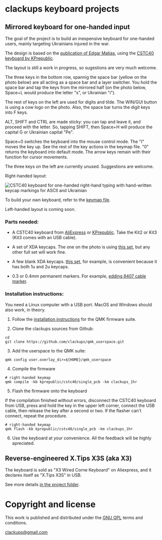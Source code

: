 # clackups keyboard projects

## Mirrored keyboard for one-handed input

The goal of the project is to build an inexpensive keyboard for
one-handed users, mainly targeting Ukrainians injured in the war.

The design is based on the [publication of Edgar
Matias](https://www.billbuxton.com/matias93.html), using the [CSTC40
keyboard by
KPrepublic](https://kprepublic.com/products/cstc40-40-rgb-40-hot-swappable-mechanical-keyboard-pcb-programmed-qmk-via-vial-firmware-rgb-switch-underglow-type-c-planck).

The layout is still a work in progress, so sugestions are very much
welcome.

The three keys in the bottom row, spannig the space bar (yellow on the
photo below) are all acting as a space bar and a layer switcher. You
hold the space bar and tap the keys from the mirrored half (on the
photo below, Space+L would produce the letter "s", or Ukrainian "i").

The rest of keys on the left are used for digits and tilde. The
WIN/GUI button is using a cow logo on the photo. Also, the space bar
turns the digit keys into F keys.

ALT, SHIFT and CTRL are made sticky: you can tap and leave it, and
proceed with the letter. So, tapping SHIFT, then Space+H will produce
the capital G or Ukrainian capital "Pe".

Space+0 switches the keyboard into the mouse control mode. The "I"
moves the key up. See the rest of the key actions in the keymap
file. "0" returns the keyboard into default mode. The arrow keys
remain with their function for cursor movements.

The three keys on the left are currently unused. Suggestions are
welcome.


Right-handed layout:

![CSTC40 keyboard for one-handed right-hand typing with hand-written
 keycap markings for ASCII and Ukrainian](cstc40_clackups_1hr.jpg)

To build your own keyboard, refer to the [keymap
file](keyboards/kprepublic/cstc40/single_pcb/keymaps/clackups_1hr/keymap.c).

Left-handed layout is coming soon.




### Parts needed:

* A CSTC40 keyboard from
  [AliExpress](https://www.aliexpress.com/item/1005004702079962.html)
  or
  [KPrepublic](https://kprepublic.com/products/cstc40-40-rgb-40-hot-swappable-mechanical-keyboard-pcb-programmed-qmk-via-vial-firmware-rgb-switch-underglow-type-c-planck). Take
  the Kit2 or Kit3 (Kit3 comes with an USB cable).

* A set of XDA keycaps. The one on the photo is using [this
  set](https://www.aliexpress.com/item/1005006164294060.html), but any
  other full set will work fine.

* A few blank XDA keycaps. [this
  set](https://www.aliexpress.com/item/1005006562057208.html), for
  example, is convenient because it has both 1u and 2u keycaps.

* 0.3 or 0.4mm permanent markers. For example, [edding 8407 cable
  marker](https://www.edding.com/products/edding-8407-cable-marker/).


### Installation instructions:

You need a Linux computer with a USB port. MacOS and Windows should also work, in theory.

1. Follow the [installation
instructions](https://docs.qmk.fm/newbs_getting_started) for the QMK
firmware suite.

2. Clone the clackups sources from Github:

```
cd
git clone https://github.com/clackups/qmk_userspace.git
```

3. Add the userspace to the QMK suite:

```
qmk config user.overlay_dir=${HOME}/qmk_userspace
```

4. Compile the firmware

```
# right-handed keymap
qmk compile -kb kprepublic/cstc40/single_pcb -km clackups_1hr
```

5. Flash the firmware onto the keyboard

If the compilation finished without errors, disconnect the CSTC40
keyboard from USB, press and hold the key in the upper left corner,
connect the USB cable, then release the key after a second or two. If
the flasher can't connect, repeat the procedure.

```
# right-handed keymap
qmk flash -kb kprepublic/cstc40/single_pcb -km clackups_1hr
```

6. Use the keyboard at your convenience. All the feedback will be
highly apreciated.




## Reverse-engineered X.Tips X3S (aka X3)

The keyboard is sold as "X3 Wired Corne Keyboard" on Aliexpress, and
it declares itself as "X.Tips X3S" in USB.

See more details [in the project
folder](keyboards/clackups/xtips_x3s).


# Copyright and license

This work is published and distributed under the [GNU GPL](LICENSE)
terms and conditions.

clackups@gmail.com
